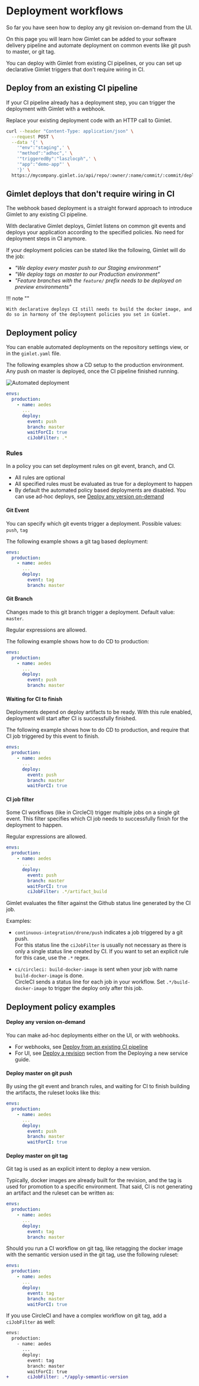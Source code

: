 # Deployment workflows

So far you have seen how to deploy any git revision on-demand from the UI.

On this page you will learn how Gimlet can be added to your software delivery pipeline and automate deployment on common events like git push to master, or git tag.

You can deploy with Gimlet from existing CI pipelines, or you can set up declarative Gimlet triggers that don't require wiring in CI.

## Deploy from an existing CI pipeline

If your CI pipeline already has a deployment step, you can trigger the deployment with Gimlet with a webhook.

Replace your existing deployment code with an HTTP call to Gimlet.

```bash
curl --header "Content-Type: application/json" \
  --request POST \
  --data '{' \
    '"env":"staging",' \
    '"method":"adhoc",' \
    '"triggeredBy":"laszlocph",' \
    '"app":"demo-app"' \
    '}' \
  https://mycompany.gimlet.io/api/repo/:owner/:name/commit/:commit/deploy?access_token=:token
```

## Gimlet deploys that don't require wiring in CI

The webhook based deployment is a straight forward approach to introduce Gimlet to any existing CI pipeline.

With declarative Gimlet deploys, Gimlet listens on common git events and deploys your application according to the specified policies. No need for deployment steps in CI anymore.

If your deployment policies can be stated like the following, Gimlet will do the job:

- *"We deploy every master push to our Staging environment"*
- *"We deploy tags on master to our Production environment"*
- *"Feature branches with the `feature/` prefix needs to be deployed on preview environments"*

!!! note ""

    With declarative deploys CI still needs to build the docker image, and do so in harmony of the deployment policies you set in Gimlet.

## Deployment policy

You can enable automated deployments on the repository settings view, or in the `gimlet.yaml` file.

The following examples show a CD setup to the production environment. Any push on master is deployed, once the CI pipeline finished running.

![Automated deployment](./rules.png)

```yaml
envs:
  production:
    - name: aedes
      ...
      deploy:
        event: push
        branch: master
        waitForCI: true
        ciJobFilter: .*  
```

### Rules

In a policy you can set deployment rules on git event, branch, and CI.

- All rules are optional
- All specified rules must be evaluated as true for a deployment to happen
- By default the automated policy based deployments are disabled. You can use ad-hoc deploys, see [Deploy any version on-demand](#deploy-any-version-on-demand)

#### Git Event

You can specify which git events trigger a deployment. Possible values: `push`, `tag`

The following example shows a git tag based deployment:

```yaml
envs:
  production:
    - name: aedes
      ...
      deploy:
        event: tag
        branch: master
```

#### Git Branch

Changes made to this git branch trigger a deployment. Default value: `master`.

Regular expressions are allowed.

The following example shows how to do CD to production:

```yaml
envs:
  production:
    - name: aedes
      ...
      deploy:
        event: push
        branch: master
```

#### Waiting for CI to finish

Deployments depend on deploy artifacts to be ready. With this rule enabled, deployment will start after CI is successfully finished.

The following example shows how to do CD to production, and require that CI job triggered by this event to finish.

```yaml
envs:
  production:
    - name: aedes
      ...
      deploy:
        event: push
        branch: master
        waitForCI: true
```

#### CI job filter

Some CI workflows (like in CircleCI) trigger multiple jobs on a single git event. This filter specifies which CI job needs to successfully finish for the deployment to happen.

Regular expressions are allowed.

```yaml
envs:
  production:
    - name: aedes
      ...
      deploy:
        event: push
        branch: master
        waitForCI: true
        ciJobFilter: .*/artifact_build
```

Gimlet evaluates the filter against the Github status line generated by the CI job.

Examples:

- `continuous-integration/drone/push` indicates a job triggered by a git push.<br />
For this status line the `ciJobFilter` is usually not necessary as there is only a single status line created by CI.
If you want to set an explicit rule for this case, use the `.*` regex.

- `ci/circleci: build-docker-image` is sent when your job with name `build-docker-image` is done.<br />
CircleCI sends a status line for each job in your workflow. Set `.*/build-docker-image` to trigger the deploy only after this job.

## Deployment policy examples

#### Deploy any version on-demand

You can make ad-hoc deployments either on the UI, or with webhooks.

- For webhooks, see [Deploy from an existing CI pipeline](#deploy-from-an-existing-ci-pipeline)
- For UI, see [Deploy a revision](/developers/deploy#deploy-a-revision) section from the Deploying a new service guide.

#### Deploy master on git push

By using the git event and branch rules, and waiting for CI to finish building the artifacts, the ruleset looks like this:

```yaml
envs:
  production:
    - name: aedes
      ...
      deploy:
        event: push
        branch: master
        waitForCI: true
```

#### Deploy master on git tag

Git tag is used as an explicit intent to deploy a new version.

Typically, docker images are already built for the revision, and the tag is used for promotion to a specific environment.
That said, CI is not generating an artifact and the ruleset can be written as:

```yaml
envs:
  production:
    - name: aedes
      ...
      deploy:
        event: tag
        branch: master
```

Should you run a CI workflow on git tag, like retagging the docker image with the semantic version used in the git tag, use the following ruleset:

```yaml
envs:
  production:
    - name: aedes
      ...
      deploy:
        event: tag
        branch: master
        waitForCI: true
```

If you use CircleCI and have a complex workflow on git tag, add a `ciJobFilter` as well:

```diff
envs:
  production:
    - name: aedes
      ...
      deploy:
        event: tag
        branch: master
        waitForCI: true
+       ciJobFilter: .*/apply-semantic-version
```
